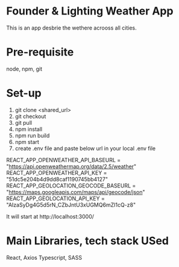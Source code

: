 # Founder & Lighting Weather App
This is an app desbrie the wethere acrooss all cities.

# Pre-requisite
node, npm, git

# Set-up
1. git clone <shared_url>
2. git checkout <master>
3. git pull
4. npm install
5. npm run build
6. npm start
7. create .env file and paste below url in your local .env file

REACT_APP_OPENWEATHER_API_BASEURL = "https://api.openweathermap.org/data/2.5/weather"
REACT_APP_OPENWEATHER_API_KEY = "51dc5e204b4d9dd8caf1190745bb4127"
REACT_APP_GEOLOCATION_GEOCODE_BASEURL = "https://maps.googleapis.com/maps/api/geocode/json"
REACT_APP_GEOLOCATION_API_KEY = "AIzaSyDg4G5d5rN_CZbJntU3xUGMQ6mZI1cQ-z8"

It will start at http://localhost:3000/


# Main Libraries, tech stack USed
React,
Axios
Typescript,
SASS
